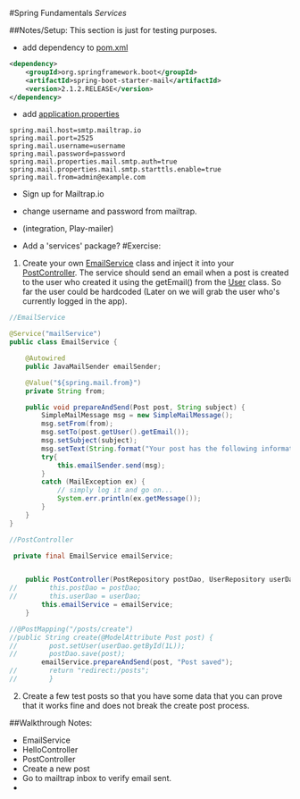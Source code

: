 #Spring Fundamentals
*Services*

##Notes/Setup:
This section is just for testing purposes.

* add dependency to [pom.xml](/Users/justinwelsh/IdeaProjects/springblog/pom.xml)

```xml
<dependency>
    <groupId>org.springframework.boot</groupId>
    <artifactId>spring-boot-starter-mail</artifactId>
    <version>2.1.2.RELEASE</version>
</dependency>
```

* add [application.properties](/Users/justinwelsh/IdeaProjects/springblog/src/main/resources/application.properties)

```springdataql
spring.mail.host=smtp.mailtrap.io
spring.mail.port=2525
spring.mail.username=username
spring.mail.password=password
spring.mail.properties.mail.smtp.auth=true
spring.mail.properties.mail.smtp.starttls.enable=true
spring.mail.from=admin@example.com 
```
* Sign up for Mailtrap.io
* change username and password from mailtrap.
* (integration, Play-mailer)

* Add a 'services' package?
#Exercise:

1. Create your own [EmailService]() class and inject it into your [PostController](/Users/justinwelsh/IdeaProjects/springblog/src/main/java/com/codeup/springblog/services/EmailService.java). The service should send an email when a post is created to the user who created it using the getEmail() from the [User](/Users/justinwelsh/IdeaProjects/springblog/src/main/java/com/codeup/springblog/models/User.java) class. So far the user could be hardcoded (Later on we will grab the user who's currently logged in the app).

```java
//EmailService

@Service("mailService")
public class EmailService {

    @Autowired
    public JavaMailSender emailSender;

    @Value("${spring.mail.from}")
    private String from;

    public void prepareAndSend(Post post, String subject) {
        SimpleMailMessage msg = new SimpleMailMessage();
        msg.setFrom(from);
        msg.setTo(post.getUser().getEmail());
        msg.setSubject(subject);
        msg.setText(String.format("Your post has the following information:%nTitle: %s%nBody: %s", post.getTitle(), post.getBody()));
        try{
            this.emailSender.send(msg);
        }
        catch (MailException ex) {
            // simply log it and go on...
            System.err.println(ex.getMessage());
        }
    }
}
```
```java
//PostController

 private final EmailService emailService;


    public PostController(PostRepository postDao, UserRepository userDao, EmailService emailService) {
//        this.postDao = postDao;
//        this.userDao = userDao;
        this.emailService = emailService;
    }

//@PostMapping("/posts/create")
//public String create(@ModelAttribute Post post) {
//        post.setUser(userDao.getById(1L));
//        postDao.save(post);
        emailService.prepareAndSend(post, "Post saved");
//        return "redirect:/posts";
//        }
```

2. Create a few test posts so that you have some data that you can prove that it works fine and does not break the create post process.

##Walkthrough Notes:

* EmailService
* HelloController
* PostController
* Create a new post
* Go to mailtrap inbox to verify email sent.
* 